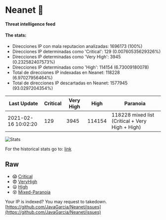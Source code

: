 # Neanet :hocho:
#### Threat intelligence feed
#### The stats:

- Direcciones IP con mala reputacion analizadas: 1696173 (100%)
- Direcciones IP determinadas como 'Critical':  129 (0.00760535629326%)
- Direcciones IP determinadas como 'Very High':  3945 (0.232582407573%)
- Direcciones IP determinadas como 'High':  114154 (6.73009180078)
- Total de direcciones IP indexadas en Neanet:  118228 (6.97027956464%)
- Total de direcciones IP descartadas en Neanet:  1577945 (93.0297204354%)

| Last Update | Critical | Very High | High | Paranoia |
| --- | --- | --- | --- | --- |
| 2021-02-16 10:02:20 | 129 | 3945 | 114154 | 118228 mixed list (Critical + Very High + High)|

![Stats](https://docs.google.com/spreadsheets/d/e/2PACX-1vSnaNMIXVabIpDJjufMlzH7poXnshF3mgd8Is1g9ytUEzVsP5my4Trn8f-xkoLLQ38xpL3HtmUexLo6/pubchart?oid=501124687&format=image)

For the historical stats go to: [link](/stats.csv)
## Raw
- :scream: [Critical](https://raw.githubusercontent.com/JavaGarcia/Neanet/master/blacklists/neanet_critical.txt)
- :fearful: [VeryHigh](https://raw.githubusercontent.com/JavaGarcia/Neanet/master/blacklists/neanet_veryHigh.txtt)
- :frowning: [High](https://raw.githubusercontent.com/JavaGarcia/Neanet/master/blacklists/neanet_high.txt)
- :dizzy_face: [Mixed-Paranoia](https://raw.githubusercontent.com/JavaGarcia/Neanet/master/blacklists/neanet_all.txt)


Your IP is indexed? You may request to takedown. [https://github.com/JavaGarcia/Neanet/issues](https://github.com/JavaGarcia/Neanet/issues)











































































































































































































































































































































































































































































































































































































































































































































































































































































































































































































































































































































































































































































































































































































































































































































































































































































































































































































































































































































































































































































































































































































































































































































































































































































































































































































































































































































































































































































































































































































































































































































































































































































































































































































































































































































































































































































































































































































































































































































































































































































































































































































































































































































































































